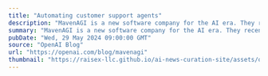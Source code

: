 ```yaml
---
title: "Automating customer support agents"
description: "MavenAGI is a new software company for the AI era. They recently launched an AI customer service agent, built on the flexibility of GPT-4, which a number of companies like Tripadvisor, Clickup and Rho are already using to save time and better serve their customers."
summary: "MavenAGI is a new software company for the AI era. They recently launched an AI customer service agent, built on the flexibility of GPT-4, which a number of companies like Tripadvisor, Clickup and Rho are already using to save time and better serve their customers."
pubDate: "Wed, 29 May 2024 09:00:00 GMT"
source: "OpenAI Blog"
url: "https://openai.com/blog/mavenagi"
thumbnail: "https://raisex-llc.github.io/ai-news-curation-site/assets/openai_logo.png"
---
```


